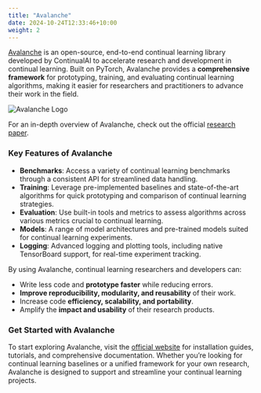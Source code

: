 ```yaml
---
title: "Avalanche"
date: 2024-10-24T12:33:46+10:00
weight: 2
---
```


[Avalanche](https://avalanche.continualai.org) is an open-source, end-to-end continual learning library developed by ContinualAI to accelerate research and development in continual learning. Built on PyTorch, Avalanche provides a **comprehensive framework** for prototyping, training, and evaluating continual learning algorithms, making it easier for researchers and practitioners to advance their work in the field.

![Avalanche Logo]({{site.baseurl}}/images/avalanche/image.avif)

For an in-depth overview of Avalanche, check out the official [research paper](https://arxiv.org/pdf/2104.00405).

### Key Features of Avalanche
- **Benchmarks**: Access a variety of continual learning benchmarks through a consistent API for streamlined data handling.
- **Training**: Leverage pre-implemented baselines and state-of-the-art algorithms for quick prototyping and comparison of continual learning strategies.
- **Evaluation**: Use built-in tools and metrics to assess algorithms across various metrics crucial to continual learning.
- **Models**: A range of model architectures and pre-trained models suited for continual learning experiments.
- **Logging**: Advanced logging and plotting tools, including native TensorBoard support, for real-time experiment tracking.

By using Avalanche, continual learning researchers and developers can:
- Write less code and **prototype faster** while reducing errors.
- **Improve reproducibility, modularity, and reusability** of their work.
- Increase code **efficiency, scalability, and portability**.
- Amplify the **impact and usability** of their research products.

### Get Started with Avalanche
To start exploring Avalanche, visit the [official website](https://avalanche.continualai.org) for installation guides, tutorials, and comprehensive documentation. Whether you’re looking for continual learning baselines or a unified framework for your own research, Avalanche is designed to support and streamline your continual learning projects.

